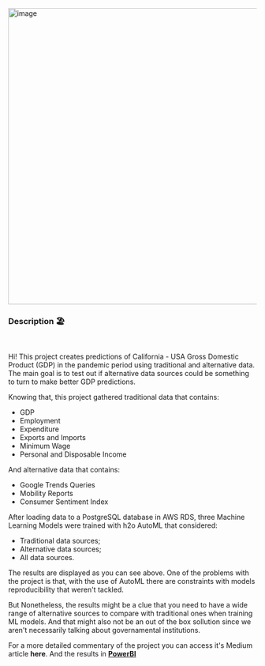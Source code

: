 
<img src="https://github.com/tp-duarte/alternative_economic_data/assets/69936708/74ac7f56-e725-42c0-b2d8-b9d6ea3b66dc" alt="image" width="600">


### Description 🏖️

<br>

Hi! This project creates predictions of California - USA Gross Domestic Product (GDP) in the pandemic period using traditional and alternative data. The main goal is to test out if alternative data sources could be something to turn to make better GDP predictions. 

Knowing that, this project gathered traditional data that contains:

- GDP
- Employment
- Expenditure
- Exports and Imports
- Minimum Wage
- Personal and Disposable Income

And alternative data that contains:

- Google Trends Queries
- Mobility Reports
- Consumer Sentiment Index


After loading data to a PostgreSQL database in AWS RDS, three Machine Learning Models were trained with h2o AutoML
that considered:

- Traditional data sources;
- Alternative data sources;
- All data sources.

The results are displayed as you can see above. One of the problems with the project is that, with the use of AutoML there
are constraints with models reproducibility that weren't tackled. 

But Nonetheless, the results might be a clue that you need to have a wide range of alternative sources to compare with traditional ones when training ML models. And that might also not be an out of the box sollution since we aren't necessarily talking about governamental institutions.  

For a more detailed commentary of the project you can access it's Medium article **here**. And the results in [**PowerBI**](https://app.powerbi.com/view?r=eyJrIjoiZGQwMzJmYjgtOGJjNC00OGE1LTlkY2UtMzllNTFkNGZlODNkIiwidCI6ImZlODc4N2JjLWM5MTQtNDY2NS04NTQ3LTI2OGUxNWNiMGQ5YSJ9&embedImagePlaceholder=true)
